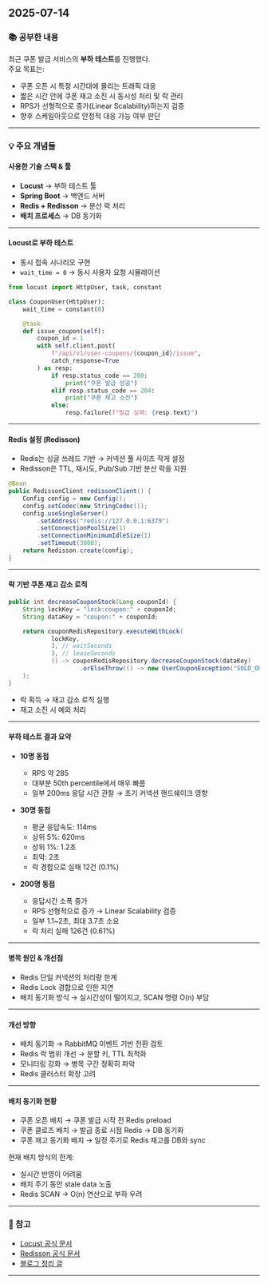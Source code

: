 ## 2025-07-14

### 📚 공부한 내용

최근 쿠폰 발급 서비스의 **부하 테스트**를 진행했다.  
주요 목표는:

- 쿠폰 오픈 시 특정 시간대에 몰리는 트래픽 대응
- 짧은 시간 안에 쿠폰 재고 소진 시 동시성 처리 및 락 관리
- RPS가 선형적으로 증가(Linear Scalability)하는지 검증
- 향후 스케일아웃으로 안정적 대응 가능 여부 판단

---

### 💡 주요 개념들

#### 사용한 기술 스택 & 툴

- **Locust** → 부하 테스트 툴
- **Spring Boot** → 백엔드 서버
- **Redis + Redisson** → 분산 락 처리
- **배치 프로세스** → DB 동기화

---

#### Locust로 부하 테스트

- 동시 접속 시나리오 구현
- `wait_time = 0` → 동시 사용자 요청 시뮬레이션

```python
from locust import HttpUser, task, constant

class CouponUser(HttpUser):
    wait_time = constant(0)

    @task
    def issue_coupon(self):
        coupon_id = 1
        with self.client.post(
            f"/api/v1/user-coupons/{coupon_id}/issue",
            catch_response=True
        ) as resp:
            if resp.status_code == 200:
                print("쿠폰 발급 성공")
            elif resp.status_code == 204:
                print("쿠폰 재고 소진")
            else:
                resp.failure(f"발급 실패: {resp.text}")
```

---

#### Redis 설정 (Redisson)

- Redis는 싱글 쓰레드 기반 → 커넥션 풀 사이즈 작게 설정
- Redisson은 TTL, 재시도, Pub/Sub 기반 분산 락을 지원

```java
@Bean
public RedissonClient redissonClient() {
    Config config = new Config();
    config.setCodec(new StringCodec());
    config.useSingleServer()
        .setAddress("redis://127.0.0.1:6379")
        .setConnectionPoolSize(1)
        .setConnectionMinimumIdleSize(1)
        .setTimeout(3000);
    return Redisson.create(config);
}
```

---

#### 락 기반 쿠폰 재고 감소 로직

```java
public int decreaseCouponStock(Long couponId) {
    String lockKey = "lock:coupon:" + couponId;
    String dataKey = "coupon:" + couponId;

    return couponRedisRepository.executeWithLock(
            lockKey,
            3, // waitSeconds
            3, // leaseSeconds
            () -> couponRedisRepository.decreaseCouponStock(dataKey)
                    .orElseThrow(() -> new UserCouponException("SOLD_OUT"))
    );
}
```

- 락 획득 → 재고 감소 로직 실행
- 재고 소진 시 예외 처리

---

#### 부하 테스트 결과 요약

- **10명 동접**
  - RPS 약 285
  - 대부분 50th percentile에서 매우 빠름
  - 일부 200ms 응답 시간 관찰 → 초기 커넥션 핸드쉐이크 영향

- **30명 동접**
  - 평균 응답속도: 114ms
  - 상위 5%: 620ms
  - 상위 1%: 1.2초
  - 최악: 2초
  - 락 경합으로 실패 12건 (0.1%)

- **200명 동접**
  - 응답시간 소폭 증가
  - RPS 선형적으로 증가 → Linear Scalability 검증
  - 일부 1.1~2초, 최대 3.7초 소요
  - 락 처리 실패 126건 (0.61%)

---

#### 병목 원인 & 개선점

- Redis 단일 커넥션의 처리량 한계
- Redis Lock 경합으로 인한 지연
- 배치 동기화 방식 → 실시간성이 떨어지고, SCAN 명령 O(n) 부담

---

#### 개선 방향

- 배치 동기화 → RabbitMQ 이벤트 기반 전환 검토
- Redis 락 범위 개선 → 분할 키, TTL 최적화
- 모니터링 강화 → 병목 구간 정확히 파악
- Redis 클러스터 확장 고려

---

#### 배치 동기화 현황

- 쿠폰 오픈 배치 → 쿠폰 발급 시작 전 Redis preload
- 쿠폰 클로즈 배치 → 발급 종료 시점 Redis → DB 동기화
- 쿠폰 재고 동기화 배치 → 일정 주기로 Redis 재고를 DB와 sync

현재 배치 방식의 한계:

- 실시간 반영이 어려움
- 배치 주기 동안 stale data 노출
- Redis SCAN → O(n) 연산으로 부하 우려

---

### 🔗 참고

- [Locust 공식 문서](https://locust.io/)
- [Redisson 공식 문서](https://github.com/redisson/redisson)
- [블로그 정리 글](https://new-think-think.tistory.com/49)

---

```

